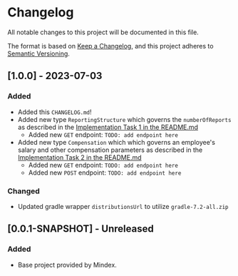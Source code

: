 # Changelog

All notable changes to this project will be documented in this file.

The format is based on [Keep a Changelog](https://keepachangelog.com/en/1.0.0/),
and this project adheres to [Semantic Versioning](https://semver.org/spec/v2.0.0.html).


## [1.0.0] - 2023-07-03

### Added
- Added this `CHANGELOG.md`!
- Added new type `ReportingStructure` which governs the `numberOfReports` as described in the [Implementation Task 1 in the README.md](https://github.com/EnEmerson/mindex-java-code-challenge/blob/main/README.md#task-1)
    - Added new `GET` endpoint: `TODO: add endpoint here`
- Added new type `Compensation` which which governs an employee's salary and other compensation parameters as described in the [Implementation Task 2 in the README.md](https://github.com/EnEmerson/mindex-java-code-challenge/blob/main/README.md#task-2)
    - Added new `GET` endpoint: `TODO: add endpoint here`
    - Added new `POST` endpoint: `TODO: add endpoint here`

### Changed
- Updated gradle wrapper `distributionsUrl` to utilize `gradle-7.2-all.zip`

## [0.0.1-SNAPSHOT] - Unreleased

### Added
- Base project provided by Mindex.